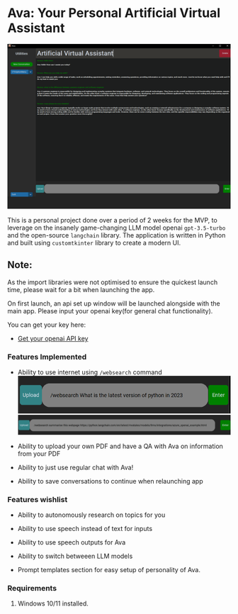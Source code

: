 # Ava: Your Personal Artificial Virtual Assistant

![Image of UI of Ava](./images/ava.png)

This is a personal project done over a period of 2 weeks for the MVP, to leverage on the insanely game-changing LLM model openai ```gpt-3.5-turbo``` and the open-source ```langchain``` library. The application is written in Python and built using ```customtkinter``` library to create a modern UI.


## Note:
As the import libraries were not optimised to ensure the quickest launch time, please wait for a bit when launching the app.

On first launch, an api set up window will be launched alongside with the main app. Please input your openai key(for general chat functionality).

You can get your key here:
* [Get your openai API key](https://platform.openai.com/)


### Features Implemented
* Ability to use internet using ```/websearch``` command
![websearch command](./images/websearch.png)
![url websearch command](./images/urlwebsearch.png)

* Ability to upload your own PDF and have a QA with Ava on information from your PDF

* Ability to just use regular chat with Ava!

* Ability to save conversations to continue when relaunching app

### Features wishlist
* Ability to autonomously research on topics for you

* Ability to use speech instead of text for inputs

* Ability to use speech outputs for Ava

* Ability to switch betweeen LLM models

* Prompt templates section for easy setup of personality of Ava.



### Requirements
1. Windows 10/11 installed.
